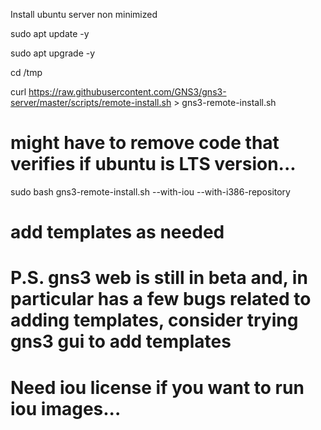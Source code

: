 Install ubuntu server non minimized

sudo apt update -y

sudo apt upgrade -y

cd /tmp

curl https://raw.githubusercontent.com/GNS3/gns3-server/master/scripts/remote-install.sh > gns3-remote-install.sh

# might have to remove code that verifies if ubuntu is LTS version... 

sudo bash gns3-remote-install.sh --with-iou --with-i386-repository 

# add templates as needed
# P.S. gns3 web is still in beta and, in particular has a few bugs related to adding templates, consider trying gns3 gui to add templates

# Need iou license if you want to run iou images...